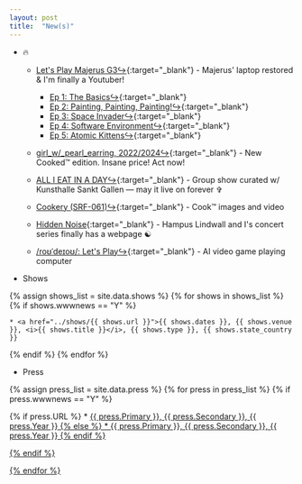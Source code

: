 ```yaml
---
layout: post
title:  "New(s)"
---
```


* 🔥

	* [Let's Play Majerus G3↪](https://rhizome.org/editorial/artbase-anthologies-002/){:target="_blank"} - Majerus' laptop restored & I'm finally a Youtuber!  
		- [Ep 1: The Basics↪](https://www.youtube.com/watch?v=QhQrywlzaVI){:target="_blank"}
		- [Ep 2: Painting, Painting, Painting!↪](https://www.youtube.com/watch?v=jWYC5AmgZco){:target="_blank"} 
		- [Ep 3: Space Invader↪](https://www.youtube.com/watch?v=h8_vWichxHI){:target="_blank"}
		- [Ep 4: Software Environment↪](https://www.youtube.com/watch?v=xO8sBle8yrE){:target="_blank"}
		- [Ep 5: Atomic Kittens↪](https://www.youtube.com/watch?v=jFSLaRjlAr4){:target="_blank"}
			
	* [girl_w/_pearl_earring, 2022/2024↪](https://schellmannart.com/en/works/2311/girl-w--pearl-earring){:target="_blank"} - New Cooked™ edition. Insane price! Act now! 
			
	* [ALL I EAT IN A DAY↪](https://www.kunsthallesanktgallen.ch/en/exhibition/959/ALLIEATINADAY2024){:target="_blank"} - Group show curated w/ Kunsthalle Sankt Gallen — may it live on forever ✞
	
	* [Cookery (SRF-061)↪](https://cookery.cooking/){:target="_blank"} - Cook™ images and video   
	
	* [Hidden Noise](https://hiddennoise.org/){:target="_blank"} - Hampus Lindwall and I's concert series finally has a webpage ☯️

	* [/roʊˈdeɪoʊ/: Let's Play↪](https://rodeo.computer/){:target="_blank"} - AI video game playing computer   

* Shows

{% assign shows_list = site.data.shows %}
{% for shows in shows_list %}
{% if shows.wwwnews == "Y" %}

	* <a href="../shows/{{ shows.url }}">{{ shows.dates }}, {{ shows.venue }}, <i>{{ shows.title }}</i>, {{ shows.type }}, {{ shows.state_country }}

{% endif %}
{% endfor %}

* Press

{% assign press_list = site.data.press %}
{% for press in press_list %}
{% if press.wwwnews == "Y" %}

{% if press.URL %}
	* <a href="{{ press.URL }}">{{ press.Primary }}, {{ press.Secondary }}, {{ press.Year }}
{% else %}
	* {{ press.Primary }}, {{ press.Secondary }}, {{ press.Year }}
{% endif %}

{% endif %}	

{% endfor %}